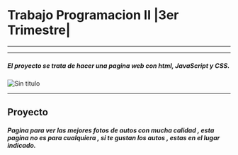 # Trabajo Programacion II |3er Trimestre|
*** 
***
##### El proyecto se trata de hacer una pagina web con html, JavaScript y CSS.

![Sin titulo](http://www.ana2lp.mx/wp-content/uploads/2014/05/html5_css3_javascript1.png)
***
## Proyecto
##### Pagina para ver las mejores fotos de autos con mucha calidad , esta pagina no es para cualquiera , si te gustan los autos , estas en el lugar indicado.


